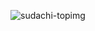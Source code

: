 ![sudachi-topimg](https://user-images.githubusercontent.com/67347289/132087987-baf48888-e000-44f2-adc7-d11a55c03fe5.png)
